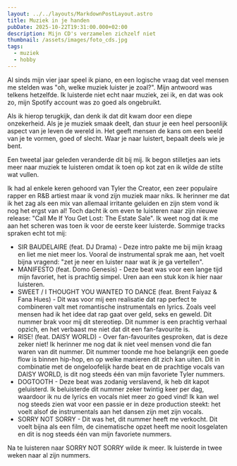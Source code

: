 ```yaml
---
layout: ../../layouts/MarkdownPostLayout.astro
title: Muziek in je handen
pubDate: 2025-10-22T19:31:00.000+02:00
description: Mijn CD's verzamelen zichzelf niet
thumbnail: /assets/images/foto_cds.jpg
tags:
  - muziek
  - hobby
---
```

Al sinds mijn vier jaar speel ik piano, en een logische vraag dat veel mensen me stelden was "oh, welke muziek luister je zoal?". Mijn antwoord was telkens hetzelfde. Ik luisterde niet echt naar muziek, zei ik, en dat was ook zo, mijn Spotify account was zo goed als ongebruikt.



Als ik hierop terugkijk, dan denk ik dat dit kwam door een diepe onzekerheid. Als je je muziek smaak deelt, dan stuur je een heel persoonlijk aspect van je leven de wereld in. Het geeft mensen de kans om een beeld van je te vormen, goed of slecht. Waar je naar luistert, bepaalt deels wie je bent.



Een tweetal jaar geleden veranderde dit bij mij. Ik begon stilletjes aan iets meer naar muziek te luisteren omdat ik toen op kot zat en ik wilde de stilte wat vullen.



Ik had al enkele keren gehoord van Tyler the Creator, een zeer populaire rapper en R&B artiest maar ik vond zijn muziek maar niks. Ik herinner me dat ik het zag als een mix van allemaal irritante geluiden en zijn stem vond ik nog het ergst van al! Toch dacht ik om even te luisteren naar zijn nieuwe release: "Call Me If You Get Lost: The Estate Sale". Ik weet nog dat ik me aan het scheren was toen ik voor de eerste keer luisterde. Sommige tracks spraken echt tot mij:



* SIR BAUDELAIRE (feat. DJ Drama) - Deze intro pakte me bij mijn kraag en liet me niet meer los. Vooral de instrumental sprak me aan, het voelt bijna vragend: "zet je neer en luister naar wat ik je ga vertellen".
* MANIFESTO (feat. Domo Genesis) - Deze beat was voor een lange tijd mijn favoriet, het is prachtig simpel. Uren aan een stuk kon ik hier naar luisteren.
* SWEET / I THOUGHT YOU WANTED TO DANCE (feat. Brent Faiyaz & Fana Hues) - Dit was voor mij een realisatie dat rap perfect te combineren valt met romantische instrumentals en lyrics. Zoals veel mensen had ik het idee dat rap gaat over geld, seks en geweld. Dit nummer brak voor mij dit stereotiep. Dit nummer is een prachtig verhaal opzich, en het verbaast me niet dat dit een fan-favourite is.
* RISE! (feat. DAISY WORLD) - Over fan-favourites gesproken, dat is deze zeker niet! Ik herinner me nog dat ik niet veel mensen vond die fan waren van dit nummer. Dit nummer toonde me hoe belangrijk een goede flow is binnen hip-hop, en op welke manieren dit zich kan uiten. Dit in combinatie met de ongeloofelijk harde beat en de prachtige vocals van DAISY WORLD, is dit nog steeds één van mijn favoriete Tyler nummers.
* DOGTOOTH - Deze beat was zodanig verslavend, ik heb dit kapot geluisterd. Ik beluisterde dit nummer zeker twintig keer per dag, waardoor ik nu de lyrics en vocals niet meer zo goed vind! Ik kan wel nog steeds zien wat voor een passie er in deze production steekt: het voelt alsof de instrumentals aan het dansen zijn met zijn vocals.
* SORRY NOT SORRY - Dit was het, dit nummer heeft me verkocht. Dit voelt bijna als een film, de cinematische opzet heeft me nooit losgelaten en dit is nog steeds één van mijn favoriete nummers.



Na te luisteren naar SORRY NOT SORRY wilde ik meer. Ik luisterde in twee weken naar al zijn nummers.
